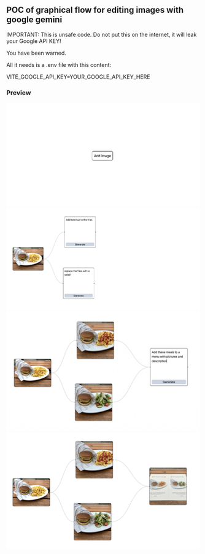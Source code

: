 ## POC of graphical flow for editing images with google gemini

IMPORTANT: This is unsafe code. Do not put this on the internet, it will leak your Google API KEY!

You have been warned.

All it needs is a .env file with this content:

VITE_GOOGLE_API_KEY=YOUR_GOOGLE_API_KEY_HERE

### Preview

![Image0](https://github.com/demsr/banana/blob/main/images/img_00.png)
![Image1](https://github.com/demsr/banana/blob/main/images/img_01.png)
![Image2](https://github.com/demsr/banana/blob/main/images/img_02.png)
![Image3](https://github.com/demsr/banana/blob/main/images/img_03.png)
